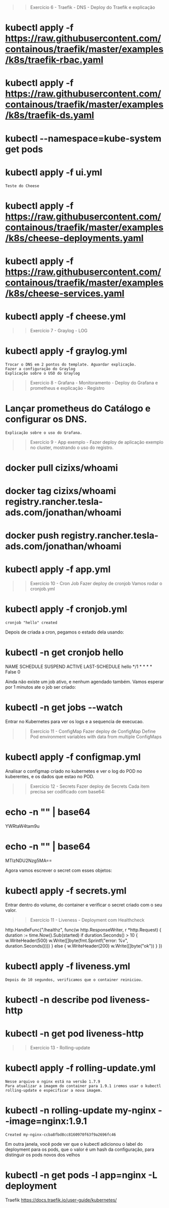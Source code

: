 

>>>>>>>>>>>>>>>>>>>>>>>>>>>>>>>>>>>>>>>>>>>>>>>>>>>>>>>>>>>>
>>>>>>>>>>>>>>>>>>>>>>>>>>>>>>>>>>>>>>>>>>>>>>>>>>>>>>>>>>>>
>> Exercício 6 - Traefik - DNS
	- Deploy do Traefik e explicação

# kubectl apply -f https://raw.githubusercontent.com/containous/traefik/master/examples/k8s/traefik-rbac.yaml 
# kubectl apply -f https://raw.githubusercontent.com/containous/traefik/master/examples/k8s/traefik-ds.yaml
# kubectl --namespace=kube-system get pods
# kubectl apply -f ui.yml

	Teste do Cheese
# kubectl apply -f https://raw.githubusercontent.com/containous/traefik/master/examples/k8s/cheese-deployments.yaml
# kubectl apply -f https://raw.githubusercontent.com/containous/traefik/master/examples/k8s/cheese-services.yaml
# kubectl apply -f cheese.yml


>>>>>>>>>>>>>>>>>>>>>>>>>>>>>>>>>>>>>>>>>>>>>>>>>>>>>>>>>>>>
>>>>>>>>>>>>>>>>>>>>>>>>>>>>>>>>>>>>>>>>>>>>>>>>>>>>>>>>>>>>
>> Exercício 7 - Graylog - LOG
		
# kubectl apply -f graylog.yml
	Trocar o DNS em 2 pontos do template. Aguardar explicação.
	Fazer a configuração do Graylog
	Explicação sobre o USO do Graylog


>>>>>>>>>>>>>>>>>>>>>>>>>>>>>>>>>>>>>>>>>>>>>>>>>>>>>>>>>>>>
>>>>>>>>>>>>>>>>>>>>>>>>>>>>>>>>>>>>>>>>>>>>>>>>>>>>>>>>>>>>
>> Exercicio 8 - Grafana - Monitoramento
	- Deploy do Grafana e prometheus e explicação
	- Registro

# Lançar prometheus do Catálogo e configurar os DNS.
	Explicação sobre o uso do Grafana.	


>>>>>>>>>>>>>>>>>>>>>>>>>>>>>>>>>>>>>>>>>>>>>>>>>>>>>>>>>>>>
>>>>>>>>>>>>>>>>>>>>>>>>>>>>>>>>>>>>>>>>>>>>>>>>>>>>>>>>>>>>
>> Exercício 9 - App exemplo
	- Fazer deploy de aplicação exemplo no cluster, mostrando o uso do registro.

# docker pull cizixs/whoami
# docker tag cizixs/whoami registry.rancher.tesla-ads.com/jonathan/whoami
# docker push registry.rancher.tesla-ads.com/jonathan/whoami
# kubectl apply -f app.yml


>>>>>>>>>>>>>>>>>>>>>>>>>>>>>>>>>>>>>>>>>>>>>>>>>>>>>>>>>>>>
>>>>>>>>>>>>>>>>>>>>>>>>>>>>>>>>>>>>>>>>>>>>>>>>>>>>>>>>>>>>
>> Exercício 10 - Cron Job
	Fazer deploy de cronjob
	Vamos rodar o cronjob.yml

# kubectl apply -f cronjob.yml
	cronjob "hello" created

Depois de criada a cron, pegamos o estado dela usando:

# kubectl -n <nome-aluno> get cronjob hello
NAME      SCHEDULE      SUSPEND   ACTIVE    LAST-SCHEDULE
hello     */1 * * * *   False     0         <none>


Ainda não existe um job ativo, e nenhum agendado também.
Vamos esperar por 1 minutos ate o job ser criado:

# kubectl -n <nome-aluno> get jobs --watch

Entrar no Kubernetes para ver os logs e a sequencia de execucao.



>>>>>>>>>>>>>>>>>>>>>>>>>>>>>>>>>>>>>>>>>>>>>>>>>>>>>>>>>>>>
>>>>>>>>>>>>>>>>>>>>>>>>>>>>>>>>>>>>>>>>>>>>>>>>>>>>>>>>>>>>
>> Exercício 11 - ConfigMap
	Fazer deploy de ConfigMap
	Define Pod environment variables with data from multiple ConfigMaps

# kubectl apply -f configmap.yml

Analisar o configmap criado no kubernetes e ver o log do POD no kuberentes, e os dados que estao no POD.
	
>>>>>>>>>>>>>>>>>>>>>>>>>>>>>>>>>>>>>>>>>>>>>>>>>>>>>>>>>>>>
>>>>>>>>>>>>>>>>>>>>>>>>>>>>>>>>>>>>>>>>>>>>>>>>>>>>>>>>>>>>
>> Exercício 12 - Secrets
	Fazer deploy de Secrets
	Cada item precisa ser codificado com base64:

# echo -n "<nome-aluno>" | base64
YWRtaW4tam9u
# echo -n "<senha>" | base64
MTIzNDU2Nzg5MA==

Agora vamos escrever o secret com esses objetos:

# kubectl apply -f secrets.yml

Entrar dentro do volume, do container e verificar o secret criado com o seu valor.
















>>>>>>>>>>>>>>>>>>>>>>>>>>>>>>>>>>>>>>>>>>>>>>>>>>>>>>>>>>>>
>>>>>>>>>>>>>>>>>>>>>>>>>>>>>>>>>>>>>>>>>>>>>>>>>>>>>>>>>>>>
>> Exercício 11 - Liveness
	- Deployment com Healthcheck

http.HandleFunc("/healthz", func(w http.ResponseWriter, r *http.Request) { 
	duration := time.Now().Sub(started) 
	if duration.Seconds() > 10 { 
		w.WriteHeader(500) 
		w.Write([]byte(fmt.Sprintf("error: %v", duration.Seconds()))) 
	} else { 
		w.WriteHeader(200) 
		w.Write([]byte("ok")) 
	} 
}) 

# kubectl apply -f liveness.yml 
	Depois de 10 segundos, verificamos que o container reiniciou. 
# kubectl -n <nome-aluno> describe pod liveness-http 
# kubectl -n <nome-aluno> get pod liveness-http 


>>>>>>>>>>>>>>>>>>>>>>>>>>>>>>>>>>>>>>>>>>>>>>>>>>>>>>>>>>>>
>>>>>>>>>>>>>>>>>>>>>>>>>>>>>>>>>>>>>>>>>>>>>>>>>>>>>>>>>>>>
>> Exercício 13 - Rolling-update

# kubectl apply -f rolling-update.yml

	Nesse arquivo o nginx está na versão 1.7.9
	Para atualizar a imagem do container para 1.9.1 iremos usar o kubectl rolling-update e especificar a nova imagem.

# kubectl  -n <nome-aluno> rolling-update my-nginx --image=nginx:1.9.1

	Created my-nginx-ccba8fbd8cc8160970f63f9a2696fc46

Em outra janela, você pode ver que o kubectl adicionou o label do deployment para os pods, que o valor é um hash da configuração, para distinguir os pods novos dos velhos

# kubectl -n <nome-aluno> get pods -l app=nginx -L deployment






Traefik
https://docs.traefik.io/user-guide/kubernetes/


